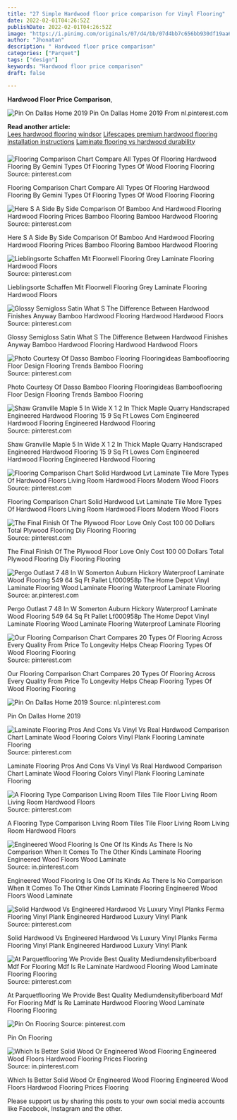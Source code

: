 ```yaml
---
title: "27 Simple Hardwood floor price comparison for Vinyl Flooring"
date: 2022-02-01T04:26:52Z
publishDate: 2022-02-01T04:26:52Z
image: "https://i.pinimg.com/originals/07/d4/bb/07d4bb7c656bb930df19aa6605d93e81.jpg"
author: "Jhonatan"
description: " Hardwood floor price comparison"
categories: ["Parquet"]
tags: ["design"]
keywords: "Hardwood floor price comparison"
draft: false

---
```

<!-- Head tag Code -->
**Hardwood Floor Price Comparison**, 

![Pin On Dallas Home 2019](https://i.pinimg.com/originals/48/b6/61/48b661ac1803accaafc4da9564a79e75.png "Pin On Dallas Home 2019")
Pin On Dallas Home 2019 From nl.pinterest.com

**Read another article:**  
[Lees hardwood flooring windsor](/lees-hardwood-flooring-windsor/)
[Lifescapes premium hardwood flooring installation instructions](/lifescapes-premium-hardwood-flooring-installation-instructions/)
[Laminate flooring vs hardwood durability](/laminate-flooring-vs-hardwood-durability/)




### 

 


![Flooring Comparison Chart Compare All Types Of Flooring Hardwood Flooring By Gemini Types Of Flooring Types Of Wood Flooring Flooring](https://i.pinimg.com/736x/91/19/ec/9119ec0be7234bd84889d26bb7383fdb.jpg "Flooring Comparison Chart Compare All Types Of Flooring Hardwood Flooring By Gemini Types Of Flooring Types Of Wood Flooring Flooring")
Source: pinterest.com

Flooring Comparison Chart Compare All Types Of Flooring Hardwood Flooring By Gemini Types Of Flooring Types Of Wood Flooring Flooring  

![Here S A Side By Side Comparison Of Bamboo And Hardwood Flooring Hardwood Flooring Prices Bamboo Flooring Bamboo Hardwood Flooring](https://i.pinimg.com/736x/66/37/f6/6637f6e683ff1223bf3157c3e47a3b46--wood-flooring-hardwood-floors.jpg "Here S A Side By Side Comparison Of Bamboo And Hardwood Flooring Hardwood Flooring Prices Bamboo Flooring Bamboo Hardwood Flooring")
Source: pinterest.com

Here S A Side By Side Comparison Of Bamboo And Hardwood Flooring Hardwood Flooring Prices Bamboo Flooring Bamboo Hardwood Flooring  

![Lieblingsorte Schaffen Mit Floorwell Flooring Grey Laminate Flooring Hardwood Floors](https://i.pinimg.com/736x/0d/bd/37/0dbd373909b02adeb6acb0e476189dd4.jpg "Lieblingsorte Schaffen Mit Floorwell Flooring Grey Laminate Flooring Hardwood Floors")
Source: pinterest.com

Lieblingsorte Schaffen Mit Floorwell Flooring Grey Laminate Flooring Hardwood Floors  

![Glossy Semigloss Satin What S The Difference Between Hardwood Finishes Anyway Bamboo Hardwood Flooring Hardwood Hardwood Floors](https://i.pinimg.com/originals/d2/3b/ae/d23bae4396141e1478704c381f8daec3.jpg "Glossy Semigloss Satin What S The Difference Between Hardwood Finishes Anyway Bamboo Hardwood Flooring Hardwood Hardwood Floors")
Source: pinterest.com

Glossy Semigloss Satin What S The Difference Between Hardwood Finishes Anyway Bamboo Hardwood Flooring Hardwood Hardwood Floors  

![Photo Courtesy Of Dasso Bamboo Flooring Flooringideas Bambooflooring Floor Design Flooring Trends Bamboo Flooring](https://i.pinimg.com/originals/97/88/b8/9788b882a2299bc4f7efc81bf5686718.jpg "Photo Courtesy Of Dasso Bamboo Flooring Flooringideas Bambooflooring Floor Design Flooring Trends Bamboo Flooring")
Source: pinterest.com

Photo Courtesy Of Dasso Bamboo Flooring Flooringideas Bambooflooring Floor Design Flooring Trends Bamboo Flooring  

![Shaw Granville Maple 5 In Wide X 1 2 In Thick Maple Quarry Handscraped Engineered Hardwood Flooring 15 9 Sq Ft Lowes Com Engineered Hardwood Flooring Engineered Hardwood Flooring](https://i.pinimg.com/564x/89/50/b0/8950b0322990f98b52075356db5e1c55.jpg "Shaw Granville Maple 5 In Wide X 1 2 In Thick Maple Quarry Handscraped Engineered Hardwood Flooring 15 9 Sq Ft Lowes Com Engineered Hardwood Flooring Engineered Hardwood Flooring")
Source: pinterest.com

Shaw Granville Maple 5 In Wide X 1 2 In Thick Maple Quarry Handscraped Engineered Hardwood Flooring 15 9 Sq Ft Lowes Com Engineered Hardwood Flooring Engineered Hardwood Flooring  

![Flooring Comparison Chart Solid Hardwood Lvt Laminate Tile More Types Of Hardwood Floors Living Room Hardwood Floors Modern Wood Floors](https://i.pinimg.com/originals/6e/76/54/6e76547531310a214945039cb414405e.png "Flooring Comparison Chart Solid Hardwood Lvt Laminate Tile More Types Of Hardwood Floors Living Room Hardwood Floors Modern Wood Floors")
Source: pinterest.com

Flooring Comparison Chart Solid Hardwood Lvt Laminate Tile More Types Of Hardwood Floors Living Room Hardwood Floors Modern Wood Floors  

![The Final Finish Of The Plywood Floor Love Only Cost 100 00 Dollars Total Plywood Flooring Diy Flooring Flooring](https://i.pinimg.com/564x/83/7c/a0/837ca05193152d91b06f24c788c18dfc--burnt-wood-floors-burnt-plywood-flooring.jpg "The Final Finish Of The Plywood Floor Love Only Cost 100 00 Dollars Total Plywood Flooring Diy Flooring Flooring")
Source: pinterest.com

The Final Finish Of The Plywood Floor Love Only Cost 100 00 Dollars Total Plywood Flooring Diy Flooring Flooring  

![Pergo Outlast 7 48 In W Somerton Auburn Hickory Waterproof Laminate Wood Flooring 549 64 Sq Ft Pallet Lf000958p The Home Depot Vinyl Laminate Flooring Wood Laminate Flooring Waterproof Laminate Flooring](https://i.pinimg.com/564x/1a/45/07/1a450719d3a0cdde3cc2500310320fcf.jpg "Pergo Outlast 7 48 In W Somerton Auburn Hickory Waterproof Laminate Wood Flooring 549 64 Sq Ft Pallet Lf000958p The Home Depot Vinyl Laminate Flooring Wood Laminate Flooring Waterproof Laminate Flooring")
Source: ar.pinterest.com

Pergo Outlast 7 48 In W Somerton Auburn Hickory Waterproof Laminate Wood Flooring 549 64 Sq Ft Pallet Lf000958p The Home Depot Vinyl Laminate Flooring Wood Laminate Flooring Waterproof Laminate Flooring  

![Our Flooring Comparison Chart Compares 20 Types Of Flooring Across Every Quality From Price To Longevity Helps Cheap Flooring Types Of Wood Flooring Flooring](https://i.pinimg.com/736x/b0/ac/0c/b0ac0cb968715b3d683facc99ac54c24.jpg "Our Flooring Comparison Chart Compares 20 Types Of Flooring Across Every Quality From Price To Longevity Helps Cheap Flooring Types Of Wood Flooring Flooring")
Source: pinterest.com

Our Flooring Comparison Chart Compares 20 Types Of Flooring Across Every Quality From Price To Longevity Helps Cheap Flooring Types Of Wood Flooring Flooring  

![Pin On Dallas Home 2019](https://i.pinimg.com/originals/48/b6/61/48b661ac1803accaafc4da9564a79e75.png "Pin On Dallas Home 2019")
Source: nl.pinterest.com

Pin On Dallas Home 2019  

![Laminate Flooring Pros And Cons Vs Vinyl Vs Real Hardwood Comparison Chart Laminate Wood Flooring Colors Vinyl Plank Flooring Laminate Flooring](https://i.pinimg.com/originals/f2/ea/d8/f2ead85aaa7c5490591adeddd8212e1d.jpg "Laminate Flooring Pros And Cons Vs Vinyl Vs Real Hardwood Comparison Chart Laminate Wood Flooring Colors Vinyl Plank Flooring Laminate Flooring")
Source: pinterest.com

Laminate Flooring Pros And Cons Vs Vinyl Vs Real Hardwood Comparison Chart Laminate Wood Flooring Colors Vinyl Plank Flooring Laminate Flooring  

![A Flooring Type Comparison Living Room Tiles Tile Floor Living Room Living Room Hardwood Floors](https://i.pinimg.com/736x/63/cd/64/63cd645cbc7bac0e9aa476e4b8ae782d.jpg "A Flooring Type Comparison Living Room Tiles Tile Floor Living Room Living Room Hardwood Floors")
Source: pinterest.com

A Flooring Type Comparison Living Room Tiles Tile Floor Living Room Living Room Hardwood Floors  

![Engineered Wood Flooring Is One Of Its Kinds As There Is No Comparison When It Comes To The Other Kinds Laminate Flooring Engineered Wood Floors Wood Laminate](https://i.pinimg.com/474x/79/ea/49/79ea492c1be453b4e7dfb127f5b70f41.jpg "Engineered Wood Flooring Is One Of Its Kinds As There Is No Comparison When It Comes To The Other Kinds Laminate Flooring Engineered Wood Floors Wood Laminate")
Source: in.pinterest.com

Engineered Wood Flooring Is One Of Its Kinds As There Is No Comparison When It Comes To The Other Kinds Laminate Flooring Engineered Wood Floors Wood Laminate  

![Solid Hardwood Vs Engineered Hardwood Vs Luxury Vinyl Planks Ferma Flooring Vinyl Plank Engineered Hardwood Luxury Vinyl Plank](https://i.pinimg.com/originals/42/70/84/42708444762f733de7159dd663139dab.png "Solid Hardwood Vs Engineered Hardwood Vs Luxury Vinyl Planks Ferma Flooring Vinyl Plank Engineered Hardwood Luxury Vinyl Plank")
Source: pinterest.com

Solid Hardwood Vs Engineered Hardwood Vs Luxury Vinyl Planks Ferma Flooring Vinyl Plank Engineered Hardwood Luxury Vinyl Plank  

![At Parquetflooring We Provide Best Quality Mediumdensityfiberboard Mdf For Flooring Mdf Is Re Laminate Hardwood Flooring Wood Laminate Flooring Flooring](https://i.pinimg.com/originals/86/b3/5c/86b35ca42e7abf4052adf3405ae44632.jpg "At Parquetflooring We Provide Best Quality Mediumdensityfiberboard Mdf For Flooring Mdf Is Re Laminate Hardwood Flooring Wood Laminate Flooring Flooring")
Source: pinterest.com

At Parquetflooring We Provide Best Quality Mediumdensityfiberboard Mdf For Flooring Mdf Is Re Laminate Hardwood Flooring Wood Laminate Flooring Flooring  

![Pin On Flooring](https://i.pinimg.com/originals/c7/a0/d8/c7a0d836bc6c6f7af7dde792232d2978.jpg "Pin On Flooring")
Source: pinterest.com

Pin On Flooring  

![Which Is Better Solid Wood Or Engineered Wood Flooring Engineered Wood Floors Hardwood Flooring Prices Flooring](https://i.pinimg.com/originals/07/d4/bb/07d4bb7c656bb930df19aa6605d93e81.jpg "Which Is Better Solid Wood Or Engineered Wood Flooring Engineered Wood Floors Hardwood Flooring Prices Flooring")
Source: in.pinterest.com

Which Is Better Solid Wood Or Engineered Wood Flooring Engineered Wood Floors Hardwood Flooring Prices Flooring  

Please support us by sharing this posts to your own social media accounts like Facebook, Instagram and the other.

